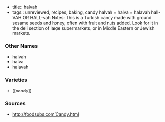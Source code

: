 - title:: halvah
- tags:: unreviewed, recipes, baking, candy
halvah = halva = halavah hall-VAH OR HALL-vah Notes: This is a Turkish candy made with ground sesame seeds and honey, often with fruit and nuts added. Look for it in the deli section of large supermarkets, or in Middle Eastern or Jewish markets.

### Other Names

* halvah
* halva
* halavah

### Varieties

* [[candy]]

### Sources
* http://foodsubs.com/Candy.html
